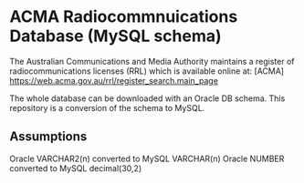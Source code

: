 # ACMA Radiocommnuications Database (MySQL schema)

The Australian Communications and Media Authority maintains a register of radiocommunications licenses (RRL) which is available online at:
[ACMA] https://web.acma.gov.au/rrl/register_search.main_page

The whole database can be downloaded with an Oracle DB schema. This repository is a conversion of the schema to MySQL.

## Assumptions
Oracle VARCHAR2(n) converted to MySQL VARCHAR(n)
Oracle NUMBER converted to MySQL decimal(30,2)

